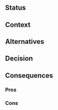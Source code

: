 # <!-- title -->

## Status

<!-- Proposed | Accepted | Deprecated by <insert link to ADR> -->

## Context

<!--
Describe the context and problem statement, e.g., in free form using two to three sentences or in the form of an illustrative story. You may want to articulate the problem in form of a question and add links to collaboration boards or issue management systems.
-->

## Alternatives

<!-- Optional, remove if there are no alternatives -->

## Decision

<!--
Chosen option: "{title of option 1}", because {justification. e.g., only option, which meets k.o. criterion decision driver | which resolves force {force} | … | comes out best (see below)}.
-->

## Consequences

<!-- Add any necessary explanation and elaborate on the two following categories -->

### Pros

<!-- 1. Good, because {positive consequence, e.g., improvement of one or more desired qualities, …} -->

### Cons

<!-- 1. Bad, because {negative consequence, e.g., compromising one or more desired qualities, …} -->

